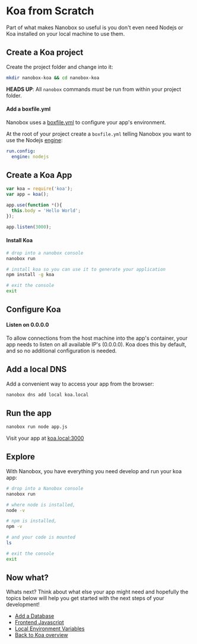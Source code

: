 # Koa from Scratch
Part of what makes Nanobox so useful is you don't even need Nodejs or Koa installed on your local machine to use them.

## Create a Koa project
Create the project folder and change into it:

```bash
mkdir nanobox-koa && cd nanobox-koa
```

**HEADS UP**: All `nanobox` commands *must* be run from within your project folder.

#### Add a boxfile.yml
Nanobox uses a <a href="https://docs.nanobox.io/boxfile/" target="\_blank">boxfile.yml</a> to configure your app's environment.

At the root of your project create a `boxfile.yml` telling Nanobox you want to use the Nodejs <a href="https://docs.nanobox.io/engines/" target="\_blank">engine</a>:

```yaml
run.config:
  engine: nodejs
```

## Create a Koa App

```javascript
var koa = require('koa');
var app = koa();

app.use(function *(){
  this.body = 'Hello World';
});

app.listen(3000);
```

#### Install Koa

```bash
# drop into a nanobox console
nanobox run

# install koa so you can use it to generate your application
npm install -g koa

# exit the console
exit
```

## Configure Koa

#### Listen on 0.0.0.0
To allow connections from the host machine into the app's container, your app needs to listen on all available IP's (0.0.0.0). Koa does this by default, and so no additional configuration is needed.

## Add a local DNS
Add a convenient way to access your app from the browser:

```bash
nanobox dns add local koa.local
```

## Run the app

```bash
nanobox run node app.js
```

Visit your app at <a href="http://koa.local:3000" target="\_blank">koa.local:3000</a>

## Explore
With Nanobox, you have everything you need develop and run your koa app:

```bash
# drop into a Nanobox console
nanobox run

# where node is installed,
node -v

# npm is installed,
npm -v

# and your code is mounted
ls

# exit the console
exit
```

## Now what?
Whats next? Think about what else your app might need and hopefully the topics below will help you get started with the next steps of your development!

* [Add a Database](/nodejs/koa/add-a-database)
* [Frontend Javascript](/nodejs/koa/frontend-javascript)
* [Local Environment Variables](/nodejs/koa/local-evars)
* [Back to Koa overview](/nodejs/koa)
